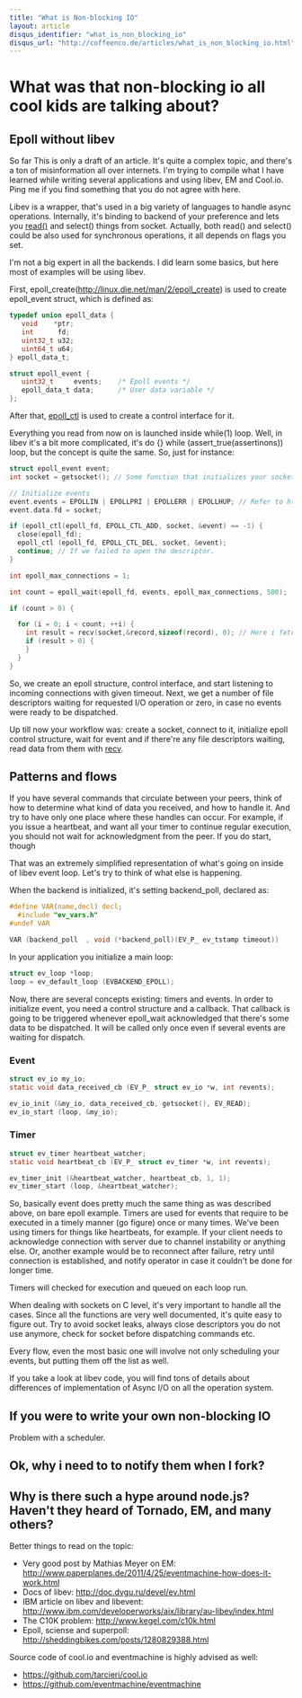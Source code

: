 ```yaml
---
title: "What is Non-blocking IO"
layout: article
disqus_identifier: "what_is_non_blocking_io"
disqus_url: "http://coffeenco.de/articles/what_is_non_blocking_io.html"
---
```


# What was that non-blocking io all cool kids are talking about?

## Epoll without libev ##

So far This is only a draft of an article. It's quite a complex topic, and there's a ton of misinformation all over internets.
I'm trying to compile what I have learned while writing several applications and using libev, EM and Cool.io. Ping me if you
find something that you do not agree with here.

Libev is a wrapper, that's used in a big variety of languages to handle async operations. Internally, it's binding to backend of your preference and lets you [read()](http://linux.die.net/man/2/read) and select() things from socket. Actually, both read() and select() could be also used for synchronous operations, it all depends on flags you set.

I'm not a big expert in all the backends. I did learn some basics, but here most of examples will be using libev.

First, epoll_create(http://linux.die.net/man/2/epoll_create) is used to create epoll_event struct, which is defined as:

```c
typedef union epoll_data {
   void    *ptr;
   int      fd;
   uint32_t u32;
   uint64_t u64;
} epoll_data_t;

struct epoll_event {
   uint32_t     events;    /* Epoll events */
   epoll_data_t data;      /* User data variable */
};
```

After that, [epoll_ctl](http://linux.die.net/man/2/epoll_ctl) is used to create a control interface for it.

Everything you read from now on is launched inside while(1) loop. Well, in libev it's a bit more complicated, it's do {} while (assert_true(assertinons)) loop, but the concept is quite the same. So, just for instance:

```c
struct epoll_event event;
int socket = getsocket(); // Some function that initializes your socket. Actually, it may easily be shared across even loop ticks. I think that'd be a preferred behaviour.

// Initialize events
event.events = EPOLLIN | EPOLLPRI | EPOLLERR | EPOLLHUP; // Refer to http://linux.die.net/man/2/epoll_ctl for available events
event.data.fd = socket;

if (epoll_ctl(epoll_fd, EPOLL_CTL_ADD, socket, &event) == -1) {
  close(epoll_fd);
  epoll_ctl (epoll_fd, EPOLL_CTL_DEL, socket, &event);
  continue; // If we failed to open the descriptor.
}

int epoll_max_connections = 1;

int count = epoll_wait(epoll_fd, events, epoll_max_connections, 500);

if (count > 0) {

  for (i = 0; i < count; ++i) {
    int result = recv(socket,&record,sizeof(record), 0); // Here i fetch a simple record that's later memcpy'ed to the binary structure. But you can receive whatever you like.
    if (result > 0) {
    }
  }
}
```

So, we create an epoll structure, control interface, and start listening to incoming connections with given timeout. Next, we get a number of file descriptors waiting for requested I/O operation or zero, in case no events were ready to be dispatched.

Up till now your workflow was: create a socket, connect to it, initialize epoll control structure, wait for event and if there're any file descriptors waiting, read data from them with [recv](http://linux.die.net/man/2/recv).

## Patterns and flows

If you have several commands that circulate between your peers, think of how to determine what kind of data you received, and how to handle it. And try to have only one place where these handles can occur. For example, if you issue a heartbeat, and want all your timer to continue regular execution, you should not wait for acknowledgment from the peer. If you do start, though

That was an extremely simplified representation of what's going on inside of libev event loop. Let's try to think of what else is happening.

When the backend is initialized, it's setting backend_poll, declared as:

```c
#define VAR(name,decl) decl;
  #include "ev_vars.h"
#undef VAR

VAR (backend_poll  , void (*backend_poll)(EV_P_ ev_tstamp timeout))
```

In your application you initialize a main loop:

```c
struct ev_loop *loop;
loop = ev_default_loop (EVBACKEND_EPOLL);
```

Now, there are several concepts existing: timers and events.
In order to initialize event, you need a control structure and a callback. That callback is going to be triggered whenever epoll_wait acknowledged that there's some data to be dispatched. It will be called only once even if several events are waiting for dispatch.

### Event

```c
struct ev_io my_io;
static void data_received_cb (EV_P_ struct ev_io *w, int revents);

ev_io_init (&my_io, data_received_cb, getsocket(), EV_READ);
ev_io_start (loop, &my_io);
```

### Timer

```c
struct ev_timer heartbeat_watcher;
static void heartbeat_cb (EV_P_ struct ev_timer *w, int revents);

ev_timer_init (&heartbeat_watcher, heartbeat_cb, 1, 1);
ev_timer_start (loop, &heartbeat_watcher);
```

So, basically event does pretty much the same thing as was described above, on bare epoll example. Timers are used for events that require to be executed in a timely manner (go figure) once or many times. We've been using timers for things like heartbeats, for example. If your client needs to acknowledge connection with server due to channel instability or anything else. Or, another example would be to reconnect after failure, retry until connection is established, and notify operator in case it couldn't be done for longer time.

Timers will checked for execution and queued on each loop run.

When dealing with sockets on C level, it's very important to handle all the cases. Since all the functions are very well documented, it's quite easy to figure out. Try to avoid socket leaks, always close descriptors you do not use anymore, check for socket before dispatching commands etc.

Every flow, even the most basic one will involve not only scheduling your events, but putting them off the list as well.


If you take a look at libev code, you will find tons of details about differences of implementation of Async I/O on all the operation system.

## If you were to write your own non-blocking IO ##

Problem with a scheduler.

## Ok, why i need to to notify them when I fork? ##

## Why is there such a hype around node.js? Haven't they heard of Tornado, EM, and many others? ##

Better things to read on the topic:

  * Very good post by Mathias Meyer on EM: http://www.paperplanes.de/2011/4/25/eventmachine-how-does-it-work.html
  * Docs of libev: http://doc.dvgu.ru/devel/ev.html
  * IBM article on libev and libevent: http://www.ibm.com/developerworks/aix/library/au-libev/index.html
  * The C10K problem: http://www.kegel.com/c10k.html
  * Epoll, sciense and superpoll: http://sheddingbikes.com/posts/1280829388.html

Source code of cool.io and eventmachine is highly advised as well:

  * https://github.com/tarcieri/cool.io
  * https://github.com/eventmachine/eventmachine
